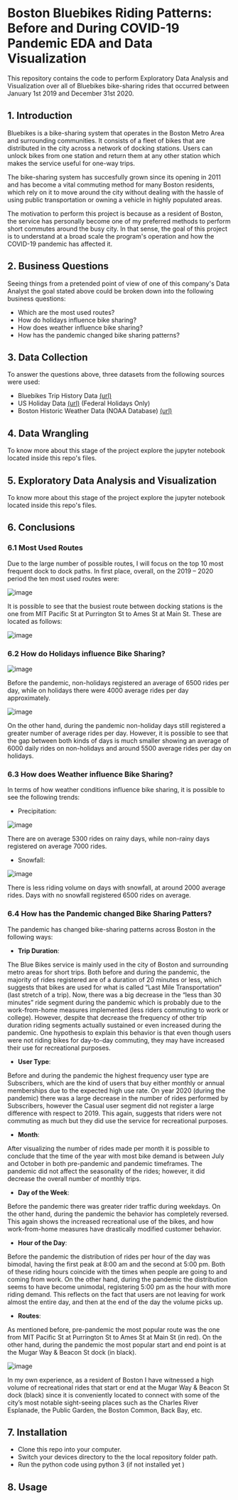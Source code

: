 # Boston Bluebikes Riding Patterns: Before and During COVID-19 Pandemic EDA and Data Visualization

This repository contains the code to perform Exploratory Data Analysis and Visualization over all of Bluebikes bike-sharing rides that occurred between January 1st 2019 and December 31st 2020. 

## 1. Introduction

Bluebikes is a bike-sharing system that operates in the Boston Metro Area and surrounding communities. It consists of a fleet of bikes that are distributed in the city across a network of docking stations. Users can unlock bikes from one station and return them at any other station which makes the service useful for one-way trips.

The bike-sharing system has succesfully grown since its opening in 2011 and has become a vital commuting method for many Boston residents, which rely on it to move around the city without dealing with the hassle of using public transportation or owning a vehicle in highly populated areas.

The motivation to perform this project is because as a resident of Boston, the service has personally become one of my preferred methods to perform short commutes around the busy city. In that sense, the goal of this project is to understand at a broad scale the program's operation and how the COVID-19 pandemic has affected it.

## 2. Business Questions

Seeing things from a pretended point of view of one of this company's Data Analyst the goal stated above could be broken down into the following business questions:

* Which are the most used routes?
* How do holidays influence bike sharing?
* How does weather influence bike sharing?
* How has the pandemic changed bike sharing patterns?

## 3. Data Collection

To answer the questions above, three datasets from the following sources were used:
* Bluebikes Trip History Data [(url)](https://www.bluebikes.com/system-data)
* US Holiday Data [(url)](https://www.timeanddate.com/holidays/us/) (Federal Holidays Only)
* Boston Historic Weather Data (NOAA Database) [(url)](https://www.ncdc.noaa.gov/cdo-web/search)

## 4. Data Wrangling

To know more about this stage of the project explore the jupyter notebook located inside this repo's files.

## 5. Exploratory Data Analysis and Visualization

To know more about this stage of the project explore the jupyter notebook located inside this repo's files.

## 6. Conclusions

### 6.1 Most Used Routes

Due to the large number of possible routes, I will focus on the top 10 most frequent dock to dock paths. In first place, overall, on the 2019 – 2020 period the ten most used routes were:

![image](https://user-images.githubusercontent.com/60116541/123551073-34e06f00-d73e-11eb-8bc6-527c5e8fc01d.png)

It is possible to see that the busiest route between docking stations is the one from MIT Pacific St at Purrington St to Ames St at Main St. These are located as follows:

![image](https://user-images.githubusercontent.com/60116541/123551088-44f84e80-d73e-11eb-80af-4fcf649a569e.png)

### 6.2 How do Holidays influence Bike Sharing?

![image](https://user-images.githubusercontent.com/60116541/123551152-9a346000-d73e-11eb-9292-a41d641bacf3.png) 

Before the pandemic, non-holidays registered an average of 6500 rides per day, while on holidays there were 4000 average rides per day approximately.

![image](https://user-images.githubusercontent.com/60116541/123551165-a3253180-d73e-11eb-8276-2bd4a02d81ca.png)

On the other hand, during the pandemic non-holiday days still registered a greater number of average rides per day. However, it is possible to see that the gap between both kinds of days is much smaller showing an average of 6000 daily rides on non-holidays and around 5500 average rides per day on holidays.

### 6.3 How does Weather influence Bike Sharing?

In terms of how weather conditions influence bike sharing, it is possible to see the following trends:

* Precipitation: 

![image](https://user-images.githubusercontent.com/60116541/123552719-55f88e00-d745-11eb-9df3-0b5302629208.png)

There are on average 5300 rides on rainy days, while non-rainy days registered on average 7000 rides.

* Snowfall:

![image](https://user-images.githubusercontent.com/60116541/123552727-67da3100-d745-11eb-9617-9a6ea5703e6b.png)

There is less riding volume on days with snowfall, at around 2000 average rides. Days with no snowfall registered 6500 rides on average.

### 6.4 How has the Pandemic changed Bike Sharing Patters?

The pandemic has changed bike-sharing patterns across Boston in the following ways:

* **Trip Duration**:

The Blue Bikes service is mainly used in the city of Boston and surrounding metro areas for short trips. Both before and during the pandemic, the majority of rides registered are of a duration of 20 minutes or less, which suggests that bikes are used for what is called “Last Mile Transportation” (last stretch of a trip).
Now, there was a big decrease in the “less than 30 minutes” ride segment during the pandemic which is probably due to the work-from-home measures implemented (less riders commuting to work or college). However, despite that decrease the frequency of other trip duration riding segments actually sustained or even increased during the pandemic. One hypothesis to explain this behavior is that even though users were not riding bikes for day-to-day commuting, they may have increased their use for recreational purposes.

* **User Type**:

Before and during the pandemic the highest frequency user type are Subscribers, which are the kind of users that buy either monthly or annual memberships due to the expected high use rate. 
On year 2020 (during the pandemic) there was a large decrease in the number of rides performed by Subscribers, however the Casual user segment did not register a large difference with respect to 2019. This again, suggests that riders were not commuting as much but they did use the service for recreational purposes.

* **Month**:

After visualizing the number of rides made per month it is possible to conclude that the time of the year with most bike demand is between July and October in both pre-pandemic and pandemic timeframes. The pandemic did not affect the seasonality of the rides; however, it did decrease the overall number of monthly trips.

* **Day of the Week**:

Before the pandemic there was greater rider traffic during weekdays. On the other hand, during the pandemic the behavior has completely reversed. This again shows the increased recreational use of the bikes, and how work-from-home measures have drastically modified customer behavior.

* **Hour of the Day**:

Before the pandemic the distribution of rides per hour of the day was bimodal, having the first peak at 8:00 am and the second at 5:00 pm. Both of these riding hours coincide with the times when people are going to and coming from work. On the other hand, during the pandemic the distribution seems to have become unimodal, registering 5:00 pm as the hour with more riding demand. This reflects on the fact that users are not leaving for work almost the entire day, and then at the end of the day the volume picks up.

* **Routes**:

As mentioned before, pre-pandemic the most popular route was the one from MIT Pacific St at Purrington St to Ames St at Main St (in red). On the other hand, during the pandemic the most popular start and end point is at the Mugar Way & Beacon St dock (in black).

![image](https://user-images.githubusercontent.com/60116541/123552196-0ca73f00-d743-11eb-9c84-e382f1ff5267.png)

In my own experience, as a resident of Boston I have witnessed a high volume of recreational rides that start or end at the Mugar Way & Beacon St dock (black) since it is conveniently located to connect with some of the city’s most notable sight-seeing places such as the Charles River Esplanade, the Public Garden, the Boston Common, Back Bay, etc.

## 7. Installation

* Clone this repo into your computer.
* Switch your devices directory to the the local repository folder path.
* Run the python code using python 3 (if not installed yet )

## 8. Usage
